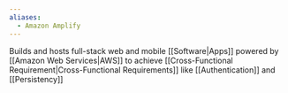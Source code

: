 ```yaml
---
aliases:
  - Amazon Amplify
---
```


Builds and hosts full-stack web and mobile [[Software|Apps]] powered by [[Amazon Web Services|AWS]] to achieve [[Cross-Functional Requirement|Cross-Functional Requirements]] like [[Authentication]] and [[Persistency]]
